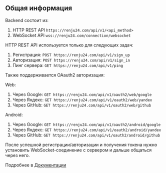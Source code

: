## Общая информация
Backend состоит из:
1. HTTP REST API ```https://renju24.com/api/v1/<api_method>```
2. WebSocket API ```wss://renju24.com/connection/websocket```

HTTP REST API используется только для следующих задач:
1. Регистрация: ```POST https://renju24.com/api/v1/sign_up```
2. Авторизация: ```POST https://renju24.com/api/v1/sign_in```
3. Пинг сервера: ```GET https://renju24.com/api/v1/ping```

Также поддерживается OAauth2 авторизация:

Web:

1. Через Google: ```GET https://renju24.com/api/v1/oauth2/web/google```
2. Через Яндекс: ```GET https://renju24.com/api/v1/oauth2/web/yandex```
3. Через GitHub: ```GET https://renju24.com/api/v1/oauth2/web/github```

Android:

1. Через Google: ```GET https://renju24.com/api/v1/oauth2/android/google```
2. Через Яндекс: ```GET https://renju24.com/api/v1/oauth2/android/yandex```
3. Через GitHub: ```GET https://renju24.com/api/v1/oauth2/android/github```

После успешной регистрации/авторизации и получения токена нужно установить WebSocket-соединение с сервером и дальше общаться через него.

Подробнее в [Документации](https://github.com/renju24/backend/wiki)
